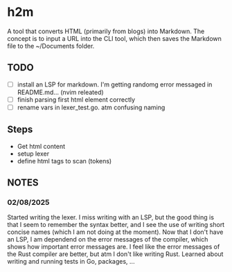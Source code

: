 # h2m

A tool that converts HTML (primarily from blogs) into Markdown.
The concept is to input a URL into the CLI tool, which then saves the Markdown file to the ~/Documents folder.

## TODO
- [ ] install an LSP for markdown. I'm getting randomg error messaged in README.md... (nvim releated)
- [ ] finish parsing first html element correctly
- [ ] rename vars in lexer_test.go. atm confusing naming

## Steps
- Get html content
- setup lexer
- define html tags to scan (tokens)

## NOTES

### 02/08/2025
Started writing the lexer. I miss writing with an LSP, but the good thing is that I seem to remember the syntax better, and I see the use of writing short concise names (which I am not doing at the moment). Now that I don't have an LSP, I am dependend on the error messages of the compiler, which shows how important error messages are. I feel like the error messages of the Rust compiler are better, but atm I don't like writing Rust. 
Learned about writing and running tests in Go, packages, ...
